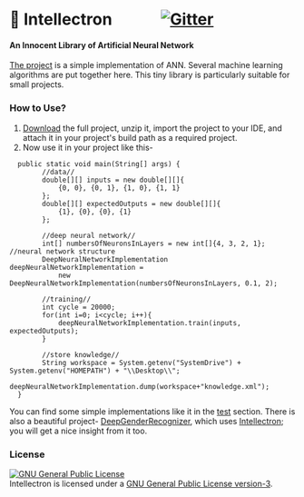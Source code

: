 # :space_invader: Intellectron &nbsp;&nbsp;&nbsp;&nbsp;&nbsp;&nbsp;&nbsp;&nbsp;&nbsp;&nbsp;&nbsp;&nbsp;[![Gitter](https://badges.gitter.im/MinhasKamal/Intellectron.svg)](https://gitter.im/MinhasKamal/Intellectron?utm_source=badge&utm_medium=badge&utm_campaign=pr-badge&utm_content=body_badge)

#### An Innocent Library of Artificial Neural Network

[The project](http://minhaskamal.github.io/Intellectron) is a simple implementation of ANN. Several machine learning algorithms are put together here. This tiny library is particularly suitable for small projects.

### How to Use?
1. [Download](https://github.com/MinhasKamal/Intellectron/archive/master.zip) the full project, unzip it, import the project to your IDE, and attach it in your project's build path as a required project.
2. Now use it in your project like this-

```
  public static void main(String[] args) {
		//data//
		double[][] inputs = new double[][]{
			{0, 0},	{0, 1},	{1, 0},	{1, 1}
		};
		double[][] expectedOutputs = new double[][]{
			{1}, {0}, {0}, {1}
		};
		
		//deep neural network//
		int[] numbersOfNeuronsInLayers = new int[]{4, 3, 2, 1}; //neural network structure
		DeepNeuralNetworkImplementation deepNeuralNetworkImplementation = 
		    new DeepNeuralNetworkImplementation(numbersOfNeuronsInLayers, 0.1, 2);
		
		//training//
		int cycle = 20000;
		for(int i=0; i<cycle; i++){
			deepNeuralNetworkImplementation.train(inputs, expectedOutputs);
		}
		
		//store knowledge//
		String workspace = System.getenv("SystemDrive") + System.getenv("HOMEPATH") + "\\Desktop\\";
		deepNeuralNetworkImplementation.dump(workspace+"knowledge.xml");
  }
```

You can find some simple implementations like it in the [test](https://github.com/MinhasKamal/Intellectron/tree/master/src/test) section. There is also a beautiful project- [DeepGenderRecognizer](https://github.com/MinhasKamal/DeepGenderRecognizer), which uses [Intellectron](https://github.com/MinhasKamal/Intellectron); you will get a nice insight from it too.

### License
<a rel="license" href="http://www.gnu.org/licenses/gpl.html">
<img alt="GNU General Public License" style="border-width:0" src="http://www.gnu.org/graphics/gplv3-127x51.png" />
</a>
<br/>Intellectron is licensed under a <a rel="license" href="http://www.gnu.org/licenses/gpl.html">GNU General Public License version-3</a>.

